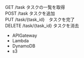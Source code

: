 GET /task タスクの一覧を取得 <br> POST /task タスクを追加 <br> PUT /task/{task_id}　タスクを完了 <br> DELETE /task/{task_id}  タスクを消去<br>

- APIGateway
- Lambda
- DynamoDB
- s3
